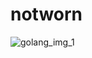# notworn
![golang_img_1](https://user-images.githubusercontent.com/69627395/186663543-3c47bce3-9a93-4122-b9d1-aeb6bce33a4e.png)
